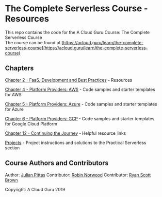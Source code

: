 # The Complete Serverless Course - Resources
This repo contains the code for the A Cloud Guru Course: The Complete Serverless Course<br />
The course can be found at [https://acloud.guru/learn/the-complete-serverless-course](https://acloud.guru/learn/the-complete-serverless-course)


## Chapters

[Chapter 2 - FaaS, Development and Best Practices](./Chapter_02) - Resources

[Chapter 4 - Platform Providers: AWS](./Chapter_04) - Code samples and starter templates for AWS

[Chapter 5 - Platform Providers: Azure](./Chapter_05) - Code samples and starter templates for Azure

[Chapter 6 - Platform Providers: GCP](./Chapter_06) - Code samples and starter templates for Google Cloud Platform

[Chapter 12 - Continuing the Journey](./Chapter_07) - Helpful resource links

[Projects](./Projects) - Project instructions and solutions to the Practical Serverless section


## Course Authors and Contributors

Author: [Julian Pittas](https://twitter.com/julianpitt)
Contributor: [Robin Norwood](https://twitter.com/robinnorwood)
Contributor: [Ryan Scott Brown](https://twitter.com/ryan_sb)

Copyright: A Cloud Guru 2019
